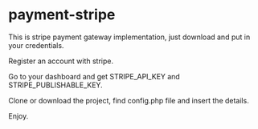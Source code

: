 # payment-stripe
This is stripe payment gateway implementation, just download and put in your credentials.


Register an account with stripe.


Go to your dashboard and get STRIPE_API_KEY and STRIPE_PUBLISHABLE_KEY.


Clone or download the project, find config.php file and insert the details.


Enjoy.
